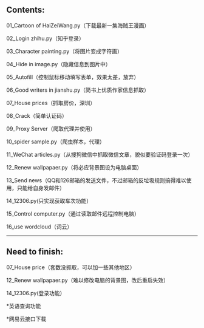 Contents:
 -

01_Cartoon of HaiZeiWang.py（下载最新一集海贼王漫画）

02_Login zhihu.py（知乎登录）

03_Character painting.py（将图片变成字符画）

04_Hide in image.py（隐藏信息到图片中）

05_Autofill（控制鼠标移动填写表单，效果太差，放弃）

06_Good writers in jianshu.py（简书上优质作家信息抓取）

07_House prices（抓取房价，深圳）

08_Crack（简单认证码）

09_Proxy Server（爬取代理并使用）

10_spider sample.py（爬虫样本，代理）

11_WeChat articles.py（从搜狗微信中抓取微信文章，貌似要验证码登录一次）

12_Renew wallpapaer.py（将必应背景图设为电脑桌面）

13_Send news（QQ和126邮箱的发送文件，不过邮箱的反垃圾规则搞得难以使用，只能给自身发邮件）

14_12306.py(只实现获取车次功能）

15_Control computer.py（通过读取邮件远程控制电脑）

16_use wordcloud（词云）

------------------------------------------
Need to finish:
-
07_House price（套数没抓取，可以加一些其他地区）

12_Renew wallpapaer.py（难以修改电脑的背景图，改后重启失效）

14_12306.py(登录功能）

*英语查询功能

*网易云接口下载


